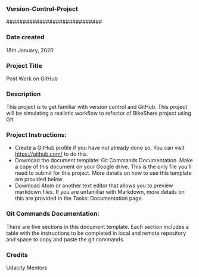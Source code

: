 ### Version-Control-Project
#############################
### Date created
18th January, 2020

### Project Title
Post Work on GitHub

### Description
This project is to get familiar with version control and GitHub. This project will be simulating a realistic workflow to refactor of BikeShare project using Git.

### Project Instructions:
- Create a GitHub profile if you have not already done so. You can visit https://github.com/ to do this.
- Download the document template: Git Commands Documentation. Make a copy of this document on your Google drive. This is the only file you'll need to submit for this project. More details on how to use this template are provided below.
- Download Atom or another text editor that allows you to preview markdown files. If you are unfamiliar with Markdown, more details on this are provided in the Tasks: Documentation page.

### Git Commands Documentation:
There are five sections in this document template. Each section includes a table with the instructions to be completed in local and remote repository and space to copy and paste the git commands.

### Credits
Udacity Mentors
